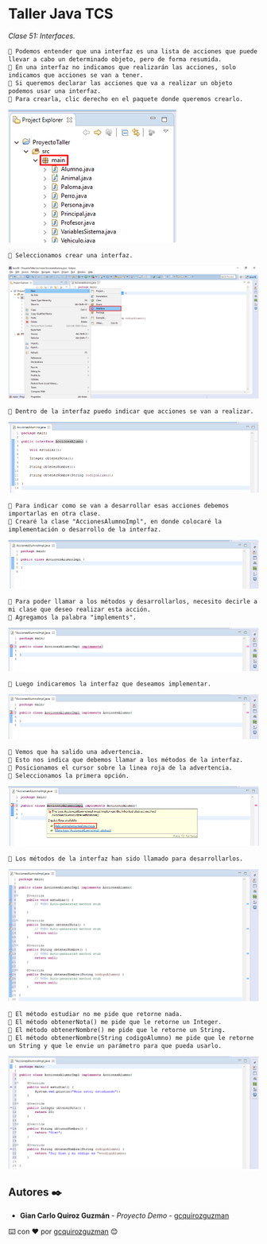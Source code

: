 # Taller Java TCS

_Clase 51: Interfaces._

```
📢 Podemos entender que una interfaz es una lista de acciones que puede llevar a cabo un determinado objeto, pero de forma resumida.
📢 En una interfaz no indicamos que realizarán las acciones, solo indicamos que acciones se van a tener.
📢 Si queremos declarar las acciones que va a realizar un objeto podemos usar una interfaz.
📢 Para crearla, clic derecho en el paquete donde queremos crearlo.
```

![Error: imagen no ha sido cargada](https://github.com/gcquirozguzman/java-tcs-202001/blob/Clase-51/imagenes/pagina_51_1.png)

```
📢 Seleccionamos crear una interfaz.
```

![Error: imagen no ha sido cargada](https://github.com/gcquirozguzman/java-tcs-202001/blob/Clase-51/imagenes/pagina_51_2.png)

```
📢 Dentro de la interfaz puedo indicar que acciones se van a realizar.
```

![Error: imagen no ha sido cargada](https://github.com/gcquirozguzman/java-tcs-202001/blob/Clase-51/imagenes/pagina_51_3.png)

```
📢 Para indicar como se van a desarrollar esas acciones debemos importarlas en otra clase.
📢 Crearé la clase "AccionesAlumnoImpl", en donde colocaré la implementación o desarrollo de la interfaz.
```

![Error: imagen no ha sido cargada](https://github.com/gcquirozguzman/java-tcs-202001/blob/Clase-51/imagenes/pagina_51_4.png)

```
📢 Para poder llamar a los métodos y desarrollarlos, necesito decirle a mi clase que deseo realizar esta acción.
📢 Agregamos la palabra "implements".
```

![Error: imagen no ha sido cargada](https://github.com/gcquirozguzman/java-tcs-202001/blob/Clase-51/imagenes/pagina_51_5.png)

```
📢 Luego indicaremos la interfaz que deseamos implementar.
```

![Error: imagen no ha sido cargada](https://github.com/gcquirozguzman/java-tcs-202001/blob/Clase-51/imagenes/pagina_51_6.png)

```
📢 Vemos que ha salido una advertencia.
📢 Esto nos indica que debemos llamar a los métodos de la interfaz.
📢 Posicionamos el cursor sobre la linea roja de la advertencia.
📢 Seleccionamos la primera opción.
```

![Error: imagen no ha sido cargada](https://github.com/gcquirozguzman/java-tcs-202001/blob/Clase-51/imagenes/pagina_51_7.png)

```
📢 Los métodos de la interfaz han sido llamado para desarrollarlos.
```

![Error: imagen no ha sido cargada](https://github.com/gcquirozguzman/java-tcs-202001/blob/Clase-51/imagenes/pagina_51_8.png)

```
📢 El método estudiar no me pide que retorne nada.
📢 El método obtenerNota() me pide que le retorne un Integer.
📢 El método obtenerNombre() me pide que le retorne un String.
📢 El método obtenerNombre(String codigoAlumno) me pide que le retorne un String y que le envie un parámetro para que pueda usarlo.
```

![Error: imagen no ha sido cargada](https://github.com/gcquirozguzman/java-tcs-202001/blob/Clase-51/imagenes/pagina_51_9.png)

## Autores ✒️

* **Gian Carlo Quiroz Guzmán** - *Proyecto Demo* - [gcquirozguzman](https://github.com/gcquirozguzman)



⌨️ con ❤️ por [gcquirozguzman](https://github.com/gcquirozguzman) 😊
